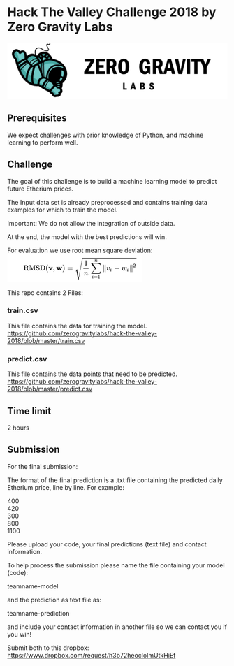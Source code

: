 # Hack The Valley Challenge 2018 by Zero Gravity Labs
![alt text](zgl-logo.png)
## Prerequisites

We expect challenges with prior knowledge of Python, and machine learning to perform well.
## Challenge

The goal of this challenge is to build a machine learning model to predict future Etherium prices.

The Input data set is already preprocessed and contains training data examples for which to train the model.

Important: We do not allow the integration of outside data.

At the end, the model with the best predictions will win.

For evaluation we use root mean square deviation:
![alt text](rmsd.png)


This repo contains 2 Files:
### train.csv

This file contains the data for training the model.
https://github.com/zerogravitylabs/hack-the-valley-2018/blob/master/train.csv

### predict.csv

This file contains the data points that need to be predicted.
https://github.com/zerogravitylabs/hack-the-valley-2018/blob/master/predict.csv

## Time limit

2 hours
## Submission
For the final submission:

The format of the final prediction is a .txt file containing the predicted daily Etherium price, line by line. For example:

400<br/>
420<br/> 
300<br/> 
800<br/>
1100<br/>

Please upload your code, your final predictions (text file) and contact information.

To help process the submission please name the file containing your model (code):

teamname-model

and the prediction as text file as:

teamname-prediction

and include your contact information in another file so we can contact you if you win!

Submit both to this dropbox: https://www.dropbox.com/request/h3b72heocloImUtkHiEf
